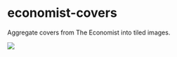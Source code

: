 # economist-covers
Aggregate covers from The Economist into tiled images.

![](https://i.imgur.com/CMS3lel.jpg)
